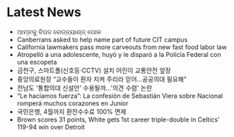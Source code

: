 # Latest News
-  ଆମ୍ବକୁ ବିପଦ ରେଡ୍‌ବ୍ୟାଣ୍ଡ୍‌ ପୋକ
-  Canberrans asked to help name part of future CIT campus
-  California lawmakers pass more carveouts from new fast food labor law
-  Atropelló a una adolescente, huyó y le disparó a la Policía Federal con una escopeta
-  금천구, 스마트폴(신호등·CCTV) 설치 어린이 교통안전 앞장
-  중앙의료원장 “교수들이 환자 지켜 주리라 믿어…공공의대 필요해”
-  전남도 '통합의대 신설안' 수용될까…'의견 수렴' 논란
-  “Le hacíamos fuerza”: La confesión de Sebastián Viera sobre Nacional romperá muchos corazones en Junior
-  국민은행, 4월까지 환전수수료 100% 면제
-  Brown scores 31 points, White gets 1st career triple-double in Celtics’ 119-94 win over Detroit
